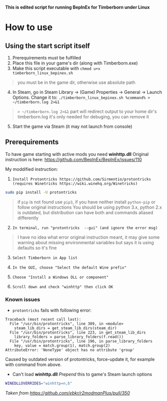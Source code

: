**This is edited script for running BepInEx for Timberborn under Linux**

# How to use
## Using the start script itself
1. Prerequirements must be fulfilled
2. Place this file in your game's dir (along with Timberborn.exe)
3. Make this script executable with ```chmod u+x timberborn_linux_bepinex.sh```
>  you must be in the game dir, otherwise use absolute path
4. In Steam, go in Steam Library -> (Game) Properties -> General -> Launch Options. Change it to:
  ```./timberborn_linux_bepinex.sh %command% > ~/timberborn.log 2>&1```
>   ```> ~/timberborn.log 2>&1``` part will redirect output to your home dir's timberborn.log
 it's only needed for debuging, you can remove it

5. Start the game via Steam (it may not launch from console)

## Prerequirements
To have game starting with active mods you need **winhttp.dll**
Original instruction is here: https://github.com/BepInEx/BepInEx/issues/110

My moddified instruction:

1.     Install Protontricks https://github.com/Sirmentio/protontricks (requires Winetricks https://wiki.winehq.org/Winetricks)
```sh
sudo pip install -U protontricks
```
> if `pip` is not found use `pip3`, if you have neither install `python-pip` or follow original instructions
> You should be using python 3.x, python 2.x is outdated, but distribution can have both and commands aliased differently
2.     In terminal, run "protontricks  --gui" (and ignore the error msg)
> I have no idea what error original instruction meant, it may give some warning about missing environmental variables but says it is using defaults so it's fine
3.     Select Timberborn in App list
4.     In the GUI, choose "Select the default Wine prefix"
5.     Choose "Install a Windows DLL or component"
6.     Scroll down and check "winhttp" then click OK

### Known issues
- `protontricks` fails with following error:
```pycon
Traceback (most recent call last):
  File "/usr/bin/protontricks", line 309, in <module>
    steam_lib_dirs = get_steam_lib_dirs(steam_dir)
  File "/usr/bin/protontricks", line 223, in get_steam_lib_dirs
    library_folders = parse_library_folders(f.read())
  File "/usr/bin/protontricks", line 196, in parse_library_folders
    key, value = match.group(1), match.group(2)
AttributeError: 'NoneType' object has no attribute 'group'
```
Caused by outdated version of protontricks, force-update it, for example with command from above.

- Can't load **winhttp.dll**
_Prepend_ this to game's Steam launch options
```sh
WINEDLLOVERRIDES="winhttp=n,b"
```
*Taken from https://github.com/ebkr/r2modmanPlus/pull/350*
